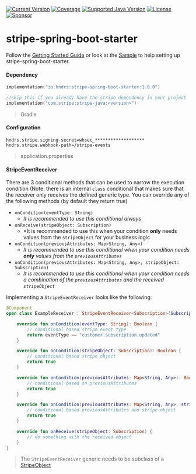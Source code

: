 [![Current Version](https://img.shields.io/maven-central/v/io.hndrs/hndrs_stripe-spring-boot-starter?style=for-the-badge&logo=sonar)](https://search.maven.org/search?q=io.hndrs)
[![Coverage](https://img.shields.io/sonar/coverage/hndrs_stripe-spring-boot-starter?server=https%3A%2F%2Fsonarcloud.io&style=for-the-badge)](https://sonarcloud.io/dashboard?id=hndrs_stripe-spring-boot-starter)
[![Supported Java Version](https://img.shields.io/badge/Supported%20Java%20Version-11%2B-informational?style=for-the-badge)]()
[![License](https://img.shields.io/github/license/hndrs/stripe-spring-boot-starter?style=for-the-badge)]()
[![Sponsor](https://img.shields.io/static/v1?logo=GitHub&label=Sponsor&message=%E2%9D%A4&color=ff69b4&style=for-the-badge)](https://github.com/sponsors/marvinschramm)

# stripe-spring-boot-starter

Follow the [Getting Started Guide](GETTING_STARTED_GUIDE.md) or look at the [Sample](/sample) to help setting up
stripe-spring-boot-starter.

#### Dependency

```kotlin
implementation("io.hndrs:stripe-spring-boot-starter:1.0.0")

//skip this if you already have the stripe dependency in your project
implementation("com.stripe:stripe-java:<version>")
```

> Gradle

#### Configuration

```properties
hndrs.stripe.signing-secret=whsec_*******************
hndrs.stripe.webhook-path=/stripe-events
```

> application.properties

#### StripeEventReceiver

There are 3 conditional methods that can be used to narrow the execution condition (Note: there is an
internal ```class``` conditional that makes sure that the receiver only receives the defined generic type. You can
override any of the following methods (by default they return true)

- ```onCondition(eventType: String)```
    - *It is recommended to use this conditional always*
- ```onReceive(stripeObject: Subscription)```
    - *It is recommended to use this when your condition **only** needs values from the ```stripeObject``` for your
      business logic
- ```onCondition(previousAttributes: Map<String, Any>)```
    - *It is recommended to use this conditional when your condition needs **only** values from
      the ```previousAttributes```*
- ```onCondition(previousAttributes: Map<String, Any>, stripeObject: Subscription)```
    - *It is recommended to use this conditional when your condition needs a combination of the ```previousAttributes```
      and the received ```stripeObject```*

Implementing a ```StripeEventReceiver``` looks like the following:

```kotlin
@Component
open class ExampleReceiver : StripeEventReceiver<Subscription>(Subscription::class.java) {

    override fun onCondition(eventType: String): Boolean {
        // conditional based stripe event type
        return eventType == "customer.subscription.updated"
    }

    override fun onCondition(stripeObject: Subscription): Boolean {
        // conditional based stripe object
        return true
    }

    override fun onCondition(previousAttributes: Map<String, Any>): Boolean {
        // conditional based on previousAttributes
        return true
    }

    override fun onCondition(previousAttributes: Map<String, Any>, stripeObject: Subscription): Boolean {
        // conditional based previousAttributes and stripe object
        return true
    }

    override fun onReceive(stripeObject: Subscription) {
        // do something with the received object
    }
}
```

> The ```StripeEventReceiver``` generic needs to be subclass of a [StripeObject](https://github.com/stripe/stripe-java/blob/master/src/main/java/com/stripe/model/StripeObject.java) 

